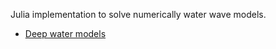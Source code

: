 Julia implementation to solve numerically water wave models.

- [Deep water models](https://waterwavesmodels.github.io/DeepWaterModels.jl/dev/)
